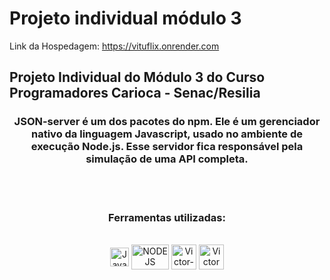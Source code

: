 # Projeto individual módulo 3 











Link da Hospedagem: https://vituflix.onrender.com



<h2>Projeto Individual do Módulo 3 do Curso Programadores Carioca - Senac/Resilia</h2>

<h3 align="center">JSON-server é um dos pacotes do npm. Ele é um gerenciador nativo da linguagem Javascript, usado no ambiente de execução Node.js. Esse servidor
fica responsável pela simulação de uma API completa.</h3><br><br>

<h3 align="center">Ferramentas utilizadas:</h3>

<div style="display: inline_block" align = "center"><br>

  <img align="center" alt="JavaScript" height="30" width="30" src="https://cdn.jsdelivr.net/gh/devicons/devicon/icons/javascript/javascript-original.svg" />
  <img align="center" alt="NODE JS" height="40" width="60" src="https://upload.wikimedia.org/wikipedia/commons/thumb/d/d9/Node.js_logo.svg/2560px-Node.js_logo.svg.png"/>
  <img align="center" alt="Victor-GitHub" height="40" width="40" src="https://cdn-icons-png.flaticon.com/512/25/25231.png" />
  <img align="center" alt="Victor VsCode " height="40" width="40" src="https://cdn.icon-icons.com/icons2/2107/PNG/512/file_type_vscode_icon_130084.png" />
            
</div>
